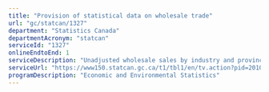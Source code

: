 ```yaml
---
title: "Provision of statistical data on wholesale trade"
url: "gc/statcan/1327"
department: "Statistics Canada"
departmentAcronym: "statcan"
serviceId: "1327"
onlineEndtoEnd: 1
serviceDescription: "Unadjusted wholesale sales by industry and province/territory; seasonally adjusted wholesale sales by province/territory; seasonally adjusted wholesale sales by industry; wholesale chained dollar estimates; wholesale inventories."
serviceUrl: "https://www150.statcan.gc.ca/t1/tbl1/en/tv.action?pid=2010007401,https://www150.statcan.gc.ca/t1/tbl1/en/tv.action?pid=2010007601,https://www150.statcan.gc.ca/t1/tbl1/en/tv.action?pid=2010001901,https://www150.statcan.gc.ca/t1/tbl1/en/tv.action?pid=2010000301"
programDescription: "Economic and Environmental Statistics"
---
```

